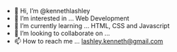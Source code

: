 - 👋 Hi, I’m @kennethlashley
- 👀 I’m interested in ... Web Development
- 🌱 I’m currently learning ... HTML, CSS and Javascript
- 💞️ I’m looking to collaborate on ...
- 📫 How to reach me ... lashley.kenneth@gmail.com

<!---
kennethlashley/kennethlashley is a ✨ special ✨ repository because its `README.md` (this file) appears on your GitHub profile.
You can click the Preview link to take a look at your changes.
--->
